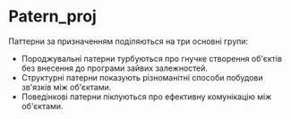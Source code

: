 # Patern_proj
Паттерни за призначенням поділяються на три основні групи:

- Породжувальні патерни турбуються про гнучке створення об'єктів без внесення до програми зайвих залежностей.
- Структурні патерни показують різноманітні способи побудови зв'язків між об'єктами.
- Поведінкові патерни піклуються про ефективну комунікацію між об'єктами.
